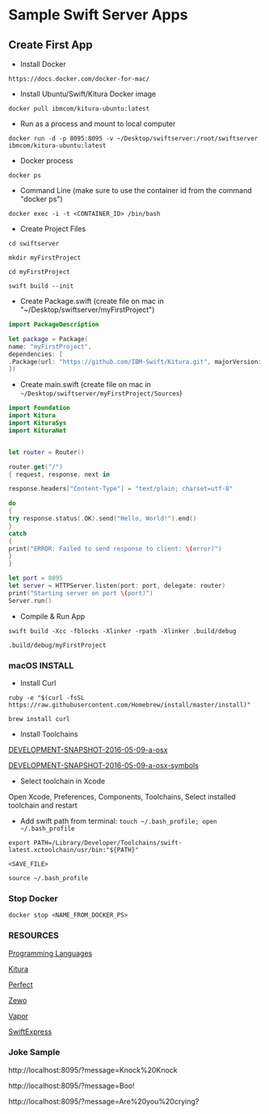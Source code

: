# Sample Swift Server Apps


## Create First App

* Install Docker

`https://docs.docker.com/docker-for-mac/`

* Install Ubuntu/Swift/Kitura Docker image

`docker pull ibmcom/kitura-ubuntu:latest`

* Run as a process and mount to local computer

`docker run -d -p 8095:8095 -v ~/Desktop/swiftserver:/root/swiftserver ibmcom/kitura-ubuntu:latest`

* Docker process

`docker ps`

* Command Line (make sure to use the container id from the command "docker ps")

`docker exec -i -t <CONTAINER_ID> /bin/bash`

* Create Project Files

`cd swiftserver`

`mkdir myFirstProject`

`cd myFirstProject`

`swift build --init`


* Create Package.swift (create file on mac in "~/Desktop/swiftserver/myFirstProject")
```swift
import PackageDescription

let package = Package(
name: "myFirstProject",
dependencies: [
.Package(url: "https://github.com/IBM-Swift/Kitura.git", majorVersion: 0, minor: 15)
])
```

* Create main.swift (create file on mac in `~/Desktop/swiftserver/myFirstProject/Sources`)
```swift
import Foundation
import Kitura
import KituraSys
import KituraNet


let router = Router()

router.get("/") 
{ request, response, next in

response.headers["Content-Type"] = "text/plain; charset=utf-8"

do
{
try response.status(.OK).send("Hello, World!").end()
}
catch
{
print("ERROR: Failed to send response to client: \(error)")
}
}

let port = 8095
let server = HTTPServer.listen(port: port, delegate: router)                                                                                                      
print("Starting server on port \(port)")                                                                                                                          
Server.run()
```

* Compile & Run App

`swift build -Xcc -fblocks -Xlinker -rpath -Xlinker .build/debug`

`.build/debug/myFirstProject`





### macOS INSTALL
* Install Curl

`ruby -e "$(curl -fsSL https://raw.githubusercontent.com/Homebrew/install/master/install)"`

`brew install curl`

* Install Toolchains

[DEVELOPMENT-SNAPSHOT-2016-05-09-a-osx](https://swift.org/builds/development/xcode/swift-DEVELOPMENT-SNAPSHOT-2016-05-09-a/swift-DEVELOPMENT-SNAPSHOT-2016-05-09-a-osx.pkg)

[DEVELOPMENT-SNAPSHOT-2016-05-09-a-osx-symbols](https://swift.org/builds/development/xcode/swift-DEVELOPMENT-SNAPSHOT-2016-05-09-a/swift-DEVELOPMENT-SNAPSHOT-2016-05-09-a-osx-symbols.pkg)



* Select toolchain in Xcode

Open Xcode, Preferences, Components, Toolchains, Select installed toolchain and restart

* Add swift path from terminal:
`touch ~/.bash_profile; open ~/.bash_profile`

`export PATH=/Library/Developer/Toolchains/swift-latest.xctoolchain/usr/bin:"${PATH}"`

`<SAVE_FILE>`

`source ~/.bash_profile`







### Stop Docker
`docker stop <NAME_FROM_DOCKER_PS>`






### RESOURCES
[Programming Languages](https://github.com/showcases/programming-languages)

[Kitura](https://github.com/IBM-Swift/Kitura)

[Perfect](http://perfect.org/)

[Zewo](http://www.zewo.io/)

[Vapor](https://github.com/qutheory/vapor)

[SwiftExpress](http://swiftexpress.io/)





### Joke Sample
http://localhost:8095/?message=Knock%20Knock

http://localhost:8095/?message=Boo!

http://localhost:8095/?message=Are%20you%20crying?
